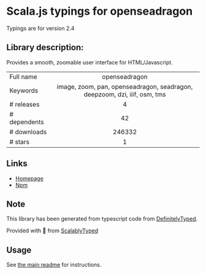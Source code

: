 
# Scala.js typings for openseadragon

Typings are for version 2.4

## Library description:
Provides a smooth, zoomable user interface for HTML/Javascript.

|                    |                 |
| ------------------ | :-------------: |
| Full name          | openseadragon |
| Keywords           | image, zoom, pan, openseadragon, seadragon, deepzoom, dzi, iiif, osm, tms |
| # releases         | 4 |
| # dependents       | 42 |
| # downloads        | 246332 |
| # stars            | 1 |

## Links
- [Homepage](http://openseadragon.github.io/)
- [Npm](https://www.npmjs.com/package/openseadragon)
    


## Note
This library has been generated from typescript code from [DefinitelyTyped](https://definitelytyped.org).

Provided with :purple_heart: from [ScalablyTyped](https://github.com/oyvindberg/ScalablyTyped)

## Usage
See [the main readme](../../readme.md) for instructions.


